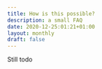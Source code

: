```yaml
---
title: How is this possible?
description: a small FAQ
date: 2020-12-25:01:21+01:00
layout: monthly
draft: false
---
```


Still todo
